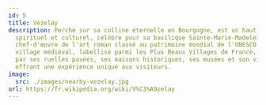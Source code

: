 ```yaml
---
id: 5
title: Vézelay
description: Perché sur sa colline éternelle en Bourgogne, est un haut lieu
  spirituel et culturel, célèbre pour sa basilique Sainte-Marie-Madeleine,
  chef-d'œuvre de l'art roman classé au patrimoine mondial de l'UNESCO. Ce
  village médiéval, labellisé parmi les Plus Beaux Villages de France, séduit
  par ses ruelles pavées, ses maisons historiques, ses musées et son vignoble,
  offrant une expérience unique aux visiteurs.
image:
  src: ./images/nearby-vezelay.jpg
url: https://fr.wikipedia.org/wiki/V%C3%A9zelay
---
```

